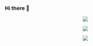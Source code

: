 ### Hi there 👋
<p align="center">
  <img src="https://github-readme-stats.vercel.app/api?username=Green-Thanos&&show_icons=true&theme=tokyonight&line_height=27&v=5" /> 
</p>
<p align="center">
  <img src="https://github-readme-stats.vercel.app/api/wakatime?username=IdleMonster&theme=tokyonight" />
<p align="center">
  <img src="https://github-readme-stats.vercel.app/api/top-langs/?username=Green-Thanos&layout=compact&theme=tokyonight" />
</p>

<!--
**Green-Thanos/Green-Thanos** is a ✨ _special_ ✨ repository because its `README.md` (this file) appears on your GitHub profile.

Here are some ideas to get you started:

- 🔭 I’m currently working on ...
- 🌱 I’m currently learning ...
- 👯 I’m looking to collaborate on ...
- 🤔 I’m looking for help with ...
- 💬 Ask me about ...
- 📫 How to reach me: ...
- 😄 Pronouns: ...
- ⚡ Fun fact: ...
-->
